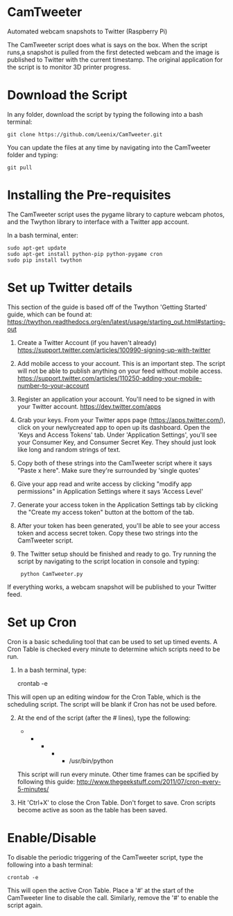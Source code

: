 CamTweeter
==========

Automated webcam snapshots to Twitter (Raspberry Pi)

The CamTweeter script does what is says on the box. When the script runs,a snapshot is pulled from the first detected webcam and the image is published to Twitter with the current timestamp. The original application for the script is to monitor 3D printer progress.

Download the Script
===================

In any folder, download the script by typing the following into a bash terminal:

	git clone https://github.com/Leenix/CamTweeter.git
	
You can update the files at any time by navigating into the CamTweeter folder and typing:

	git pull

	
Installing the Pre-requisites
=============================

The CamTweeter script uses the pygame library to capture webcam photos, and the Twython library to interface with a Twitter app account.

In a bash terminal, enter:
	
	sudo apt-get update
	sudo apt-get install python-pip python-pygame cron
	sudo pip install twython


Set up Twitter details
======================

This section of the guide is based off of the Twython 'Getting Started' guide, which can be found at:
https://twython.readthedocs.org/en/latest/usage/starting_out.html#starting-out

1) Create a Twitter Account (if you haven't already)
	https://support.twitter.com/articles/100990-signing-up-with-twitter

2) Add mobile access to your account. This is an important step. The script will not be able to publish anything on your feed without mobile access.
	https://support.twitter.com/articles/110250-adding-your-mobile-number-to-your-account

3) Register an application your account. You'll need to be signed in with your Twitter account.
	https://dev.twitter.com/apps

4) Grab your keys. From your Twitter apps page (https://apps.twitter.com/), click on your newlycreated app to open up its dashboard. Open the 'Keys and Access Tokens' tab. Under 'Application Settings', you'll see your Consumer Key, and Consumer Secret Key. They should just look like long and random strings of text. 

5) Copy both of these strings into the CamTweeter script where it says "Paste x here". Make sure they're surrounded by 'single quotes' 

6) Give your app read and write access by clicking "modify app permissions" in Application Settings where it says 'Access Level'

7) Generate your access token in the Application Settings tab by clicking the "Create my access token" button at the bottom of the tab.

8) After your token has been generated, you'll be able to see your access token and access secret token. Copy these two strings into the CamTweeter script.

9) The Twitter setup should be finished and ready to go. Try running the script	by navigating to the script location in console and typing:

		python CamTweeter.py

If everything works, a webcam snapshot will be published to your Twitter feed.


Set up Cron
===========

Cron is a basic scheduling tool that can be used to set up timed events. A Cron Table is checked every minute to determine which scripts need to be run.

1) In a bash terminal, type:

	crontab -e

This will open up an editing window for the Cron Table, which is the scheduling	script. The script will be blank if Cron has not be used before.

2) At the end of the script (after the # lines), type the following:

	* * * * * /usr/bin/python <location of CamTweeter script>

   This script will run every minute. Other time frames can be spcified by following this guide:
		http://www.thegeekstuff.com/2011/07/cron-every-5-minutes/

3) Hit 'Ctrl+X' to close the Cron Table. Don't forget to save. Cron scripts become active as soon as the table has been saved.


Enable/Disable
==============

To disable the periodic triggering of the CamTweeter script, type the following into a bash terminal:

	crontab -e

This will open the active Cron Table. Place a '#' at the start of the CamTweeter line to disable the call. Similarly, remove the '#' to enable the script again.
